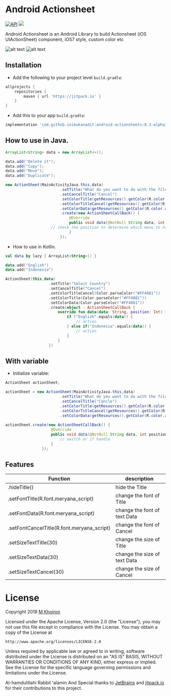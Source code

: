 # Android Actionsheet

[![API](https://img.shields.io/badge/API-14%2B-red.svg?style=flat)](https://android-arsenal.com/api?level=14)
[![](https://jitpack.io/v/inibukanadit/android-actionsheets.svg)](https://jitpack.io/#inibukanadit/android-actionsheets)

Android Actionsheet is an Android Library to build Actionsheet (iOS UIActionSheet) component, iOS7 style, custom color etc

![alt text](https://image.ibb.co/bzgpFy/mm_min.png)
![alt text](https://www.appcoda.com/wp-content/uploads/2014/05/t11_1_normal_action_sheet.jpg)

## Installation

-  Add the following to your project level `build.gradle`:
 
```gradle
allprojects {
    repositories {
        maven { url 'https://jitpack.io' }
    }
}
```
  -  Add this to your app `build.gradle`:
 
```gradle
implementation 'com.github.inibukanadit:android-actionsheets:0.3-alpha1'
```

## How to use in Java.

```java
ArrayList<String> data = new ArrayList<>();

data.add("Delete it");
data.add("Copy");
data.add("Move");
data.add("Duplicate");

new ActionSheet(MainActivityJava.this,data)
                        .setTitle("What do you want to do with the file")
                        .setCancelTitle("Cancel")
                        .setColorTitle(getResources().getColor(R.color.title))
                        .setColorTitleCancel(getResources().getColor(R.color.action))
                        .setColorData(getResources().getColor(R.color.action))
                        .create(new ActionSheetCallBack() {
                            @Override
                            public void data(@NotNull String data, int position) {
			    	// check the position to determine which menu to handle
                            }
                        });
```
  -  How to use in Kotlin.
```kotlin
val data by lazy { ArrayList<String>() }

data.add("English")
data.add("Indonesia")

ActionSheet(this,data)
                   .setTitle("Select Country")
                   .setCancelTitle("Cancel")
                   .setColorTitleCancel(Color.parseColor("#FF4081"))
                   .setColorTitle(Color.parseColor("#FF4081"))
                   .setColorData(Color.parseColor("#FF4081"))
                   .create(object : ActionSheetCallBack {
                       override fun data(data: String, position: Int) {
                           if ("English".equals(data)) {
                               // action
                           } else if("Indonesia".equals(data)) {
                               // action
                           }
                       }
                   })
```
  
## With variable

  -  Initialize variable:
```java
ActionSheet actionSheet;

actionSheet = new ActionSheet(MainActivityJava.this,data)
                        .setTitle("What do you want to do with the file")
                        .setCancelTitle("Cancle")
                        .setColorTitle(getResources().getColor(R.color.title))
                        .setColorTitleCancel(getResources().getColor(R.color.action))
                        .setColorData(getResources().getColor(R.color.action));
                        
actionSheet.create(new ActionSheetCallBack() {
                    @Override
                    public void data(@NotNull String data, int position) {
                        // switch or if handle
                    }
                });
```
## Features

Function      				   | description
-------------------------------------------| -------------
.hideTitle()  			           | hide the Title
.setFontTitle(R.font.meryana_script)       | change the font of Title
.setFontData(R.font.meryana_script)        | change the font of text Data
.setFontCancelTitle(R.font.meryana_script) | change the font of Cancel
.setSizeTextTitle(30)		 	   | change the size of Title
.setSizeTextData(30)		           | change the size of text Data
.setSizeTextCancel(30)			   | change the size of Cancel



License
=======
Copyright 2018 [M Khoiron](https://medium.com/@khoiron)

Licensed under the Apache License, Version 2.0 (the "License");
you may not use this file except in compliance with the License.
You may obtain a copy of the License at

    http://www.apache.org/licenses/LICENSE-2.0

Unless required by applicable law or agreed to in writing, software
distributed under the License is distributed on an "AS IS" BASIS,
WITHOUT WARRANTIES OR CONDITIONS OF ANY KIND, either express or implied.
See the License for the specific language governing permissions and
limitations under the License.

Al-hamdulillahi Rabbil 'alamin And Special thanks to [JetBrains](https://github.com/JetBrains) and [jitpack.io](https://github.com/jitpack-io) for their contributions to this project.

